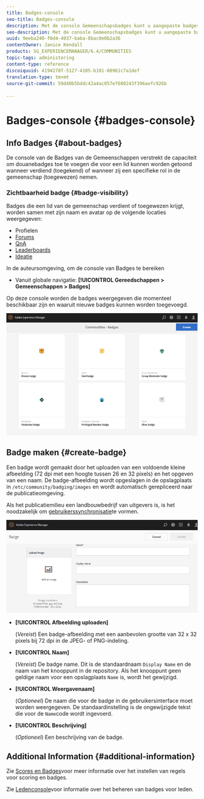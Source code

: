 ```yaml
---
title: Badges-console
seo-title: Badges-console
description: Met de console Gemeenschapsbadges kunt u aangepaste badges toevoegen die kunnen worden weergegeven voor leden die hun geld hebben verdiend (toegekend) of die een specifieke rol in de gemeenschap hebben (toegewezen)
seo-description: Met de console Gemeenschapsbadges kunt u aangepaste badges toevoegen die kunnen worden weergegeven voor leden die hun geld hebben verdiend (toegekend) of die een specifieke rol in de gemeenschap hebben (toegewezen)
uuid: 9eeba240-f0d4-4937-baba-8bac0e0b2a36
contentOwner: Janice Kendall
products: SG_EXPERIENCEMANAGER/6.4/COMMUNITIES
topic-tags: administering
content-type: reference
discoiquuid: 4194278f-5127-4105-b181-60961c7a1def
translation-type: tm+mt
source-git-commit: 59d40b5bddc42a4ac057ef600243f396aefc926b

---
```



# Badges-console {#badges-console}

## Info Badges {#about-badges}

De console van de Badges van de Gemeenschappen verstrekt de capaciteit om douanebadges toe te voegen die voor een lid kunnen worden getoond wanneer verdiend (toegekend) of wanneer zij een specifieke rol in de gemeenschap (toegewezen) nemen.

### Zichtbaarheid badge {#badge-visibility}

Badges die een lid van de gemeenschap verdient of toegewezen krijgt, worden samen met zijn naam en avatar op de volgende locaties weergegeven:

* Profielen
* [Forums](forum.md)
* [QnA](working-with-qna.md)
* [Leaderboards](enabling-leaderboard.md)
* [Ideatie](ideation-feature.md)

In de auteursomgeving, om de console van Badges te bereiken

* Vanuit globale navigatie: **[!UICONTROL Gereedschappen > Gemeenschappen > Badges]**

Op deze console worden de badges weergegeven die momenteel beschikbaar zijn en waaruit nieuwe badges kunnen worden toegevoegd.

![chlimage_1-242](assets/chlimage_1-242.png)

## Badge maken {#create-badge}

Een badge wordt gemaakt door het uploaden van een voldoende kleine afbeelding (72 dpi met een hoogte tussen 26 en 32 pixels) en het opgeven van een naam. De badge-afbeelding wordt opgeslagen in de opslagplaats in `/etc/community/badging/images` en wordt automatisch gerepliceerd naar de publicatieomgeving.

Als het publicatiemilieu een landbouwbedrijf van uitgevers is, is het noodzakelijk om [gebruikerssynchronisatie](sync.md)te vormen.

![chlimage_1-243](assets/chlimage_1-243.png)

* **[!UICONTROL Afbeelding uploaden]**

   (*Vereist*) Een badge-afbeelding met een aanbevolen grootte van 32 x 32 pixels bij 72 dpi in de JPEG- of PNG-indeling.

* **[!UICONTROL Naam]**

   (*Vereist*) De badge name. Dit is de standaardnaam `Display Name` en de naam van het knooppunt in de repository. Als het knooppunt geen geldige naam voor een opslagplaats `Name` is, wordt het gewijzigd.

* **[!UICONTROL Weergavenaam]**

   (*Optioneel*) De naam die voor de badge in de gebruikersinterface moet worden weergegeven. De standaardinstelling is de ongewijzigde tekst die voor de `Name`code wordt ingevoerd.

* **[!UICONTROL Beschrijving]**

   (*Optioneel*) Een beschrijving van de badge.

## Additional Information {#additional-information}

Zie [Scores en Badges](implementing-scoring.md)voor meer informatie over het instellen van regels voor scoring en badges.

Zie [Ledenconsole](members.md)voor informatie over het beheren van badges voor leden.
